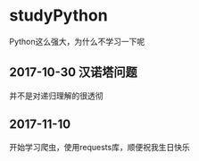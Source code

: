 # studyPython
Python这么强大，为什么不学习一下呢
## 2017-10-30 汉诺塔问题
并不是对递归理解的很透彻
## 2017-11-10
开始学习爬虫，使用requests库，顺便祝我生日快乐

